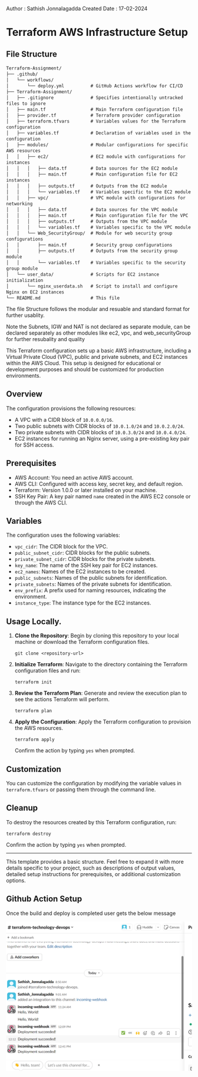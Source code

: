 Author : Sathish Jonnalagadda
Created Date : 17-02-2024

# Terraform AWS Infrastructure Setup


## File Structure
```
Terraform-Assignment/
├── .github/
│   └── workflows/
│       └── deploy.yml          # GitHub Actions workflow for CI/CD
├── Terraform-Assignment/
│   ├── .gitignore              # Specifies intentionally untracked files to ignore
│   ├── main.tf                 # Main Terraform configuration file
│   ├── provider.tf             # Terraform provider configuration
│   ├── terraform.tfvars        # Variables values for the Terraform configuration
│   ├── variables.tf            # Declaration of variables used in the configuration
│   ├── modules/                # Modular configurations for specific AWS resources
│   │   ├── ec2/                # EC2 module with configurations for instances
│   │   │   ├── data.tf         # Data sources for the EC2 module
│   │   │   ├── main.tf         # Main configuration file for EC2 instances
│   │   │   ├── outputs.tf      # Outputs from the EC2 module
│   │   │   └── variables.tf    # Variables specific to the EC2 module
│   │   ├── vpc/                # VPC module with configurations for networking
│   │   │   ├── data.tf         # Data sources for the VPC module
│   │   │   ├── main.tf         # Main configuration file for the VPC
│   │   │   ├── outputs.tf      # Outputs from the VPC module
│   │   │   └── variables.tf    # Variables specific to the VPC module
│   │   └── Web_SecurityGroup/  # Module for web security group configurations
│   │       ├── main.tf         # Security group configurations
│   │       ├── outputs.tf      # Outputs from the security group module
│   │       └── variables.tf    # Variables specific to the security group module
│   └── user_data/              # Scripts for EC2 instance initialization
│       └── nginx_userdata.sh   # Script to install and configure Nginx on EC2 instances
└── README.md                   # This file

```
The file Structure follows the modular and resuable and standard  format for further usablity.


Note the Subnets, IGW and NAT is not declared as separate module, can be declared separately as other modules like ec2, vpc, and web_securityGroup for further resubality and quality



This Terraform configuration sets up a basic AWS infrastructure, including a Virtual Private Cloud (VPC), public and private subnets, and EC2 instances within the AWS Cloud. This setup is designed for educational or development purposes and should be customized for production environments.

## Overview

The configuration provisions the following resources:
- A VPC with a CIDR block of `10.0.0.0/16`.
- Two public subnets with CIDR blocks of `10.0.1.0/24` and `10.0.2.0/24`.
- Two private subnets with CIDR blocks of `10.0.3.0/24` and `10.0.4.0/24`.
- EC2 instances for running an Nginx server, using a pre-existing key pair for SSH access.

## Prerequisites

- AWS Account: You need an active AWS account.
- AWS CLI: Configured with access key, secret key, and default region.
- Terraform: Version 1.0.0 or later installed on your machine.
- SSH Key Pair: A key pair named `name` created in the AWS EC2 console or through the AWS CLI.

## Variables

The configuration uses the following variables:

- `vpc_cidr`: The CIDR block for the VPC.
- `public_subnet_cidr`: CIDR blocks for the public subnets.
- `private_subnet_cidr`: CIDR blocks for the private subnets.
- `key_name`: The name of the SSH key pair for EC2 instances.
- `ec2_names`: Names of the EC2 instances to be created.
- `public_subnets`: Names of the public subnets for identification.
- `private_subnets`: Names of the private subnets for identification.
- `env_prefix`: A prefix used for naming resources, indicating the environment.
- `instance_type`: The instance type for the EC2 instances.

## Usage Locally.

1. **Clone the Repository**: Begin by cloning this repository to your local machine or download the Terraform configuration files.

   ```
   git clone <repository-url>
   ```

2. **Initialize Terraform**: Navigate to the directory containing the Terraform configuration files and run:

   ```
   terraform init
   ```

3. **Review the Terraform Plan**: Generate and review the execution plan to see the actions Terraform will perform.

   ```
   terraform plan
   ```

4. **Apply the Configuration**: Apply the Terraform configuration to provision the AWS resources.

   ```
   terraform apply
   ```

   Confirm the action by typing `yes` when prompted.

## Customization

You can customize the configuration by modifying the variable values in `terraform.tfvars` or passing them through the command line.

## Cleanup

To destroy the resources created by this Terraform configuration, run:

```
terraform destroy
```

Confirm the action by typing `yes` when prompted.

---

This template provides a basic structure. Feel free to expand it with more details specific to your project, such as descriptions of output values, detailed setup instructions for prerequisites, or additional customization options.


## Github Action Setup


Once the build  and deploy is completed user gets the below message

![alt text](image.png)



